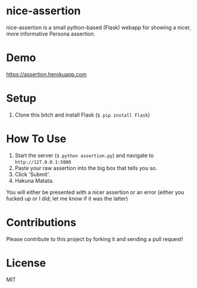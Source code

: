 nice-assertion
==============
nice-assertion is a small python-based (Flask) webapp for showing a nicer, more informative Persona assertion.

Demo
====
https://assertion.herokuapp.com

Setup
==========
1. Clone this bitch and install Flask (`$ pip install Flask`)

How To Use
==========
1. Start the server (`$ python assertion.py`) and navigate to `http://127.0.0.1:5000`
2. Paste your raw assertion into the big box that tells you so.
3. Click 'Submit'.
4. Hakuna Matata.

You will either be presented with a nicer assertion or an error (either you fucked up or I did; let me know if it was the latter)

Contributions
=============
Please contribute to this project by forking it and sending a pull request!

License
=======
MIT
